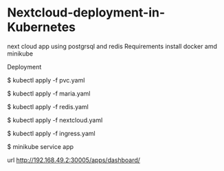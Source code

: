 # Nextcloud-deployment-in-Kubernetes
next cloud app using postgrsql and redis
Requirements
install docker amd minikube 

Deployment

$ kubectl apply -f pvc.yaml

$ kubectl apply -f maria.yaml

$ kubectl apply -f redis.yaml

$ kubectl apply -f nextcloud.yaml


$ kubectl apply -f ingress.yaml

$ minikube service app

url
http://192.168.49.2:30005/apps/dashboard/

